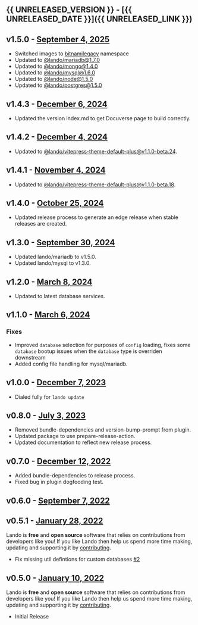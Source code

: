 ## {{ UNRELEASED_VERSION }} - [{{ UNRELEASED_DATE }}]({{ UNRELEASED_LINK }})

## v1.5.0 - [September 4, 2025](https://github.com/lando/mean/releases/tag/v1.5.0)

* Switched images to [bitnamilegacy](https://github.com/bitnami/containers/issues/83267) namespace
* Updated to [@lando/mariadb@1.7.0](https://github.com/lando/mariadb/releases/tag/v1.7.0)
* Updated to [@lando/mongo@1.4.0](https://github.com/lando/mongo/releases/tag/v1.4.0)
* Updated to [@lando/mysql@1.6.0](https://github.com/lando/mysql/releases/tag/v1.6.0)
* Updated to [@lando/node@1.5.0](https://github.com/lando/node/releases/tag/v1.5.0)
* Updated to [@lando/postgres@1.5.0](https://github.com/lando/postgres/releases/tag/v1.5.0)

## v1.4.3 - [December 6, 2024](https://github.com/lando/mean/releases/tag/v1.4.3)

* Updated the version index.md to get Docuverse page to build correctly.

## v1.4.2 - [December 4, 2024](https://github.com/lando/mean/releases/tag/v1.4.2)

* Updated to [@lando/vitepress-theme-default-plus@v1.1.0-beta.24](https://github.com/lando/vitepress-theme-default-plus/releases/tag/v1.1.0-beta.24).

## v1.4.1 - [November 4, 2024](https://github.com/lando/mean/releases/tag/v1.4.1)

* Updated to [@lando/vitepress-theme-default-plus@v1.1.0-beta.18](https://github.com/lando/vitepress-theme-default-plus/releases/tag/v1.1.0-beta.18).

## v1.4.0 - [October 25, 2024](https://github.com/lando/mean/releases/tag/v1.4.0)

* Updated release process to generate an edge release when stable releases are created.

## v1.3.0 - [September 30, 2024](https://github.com/lando/mean/releases/tag/v1.3.0)

* Updated lando/mariadb to v1.5.0.
* Updated lando/mysql to v1.3.0.

## v1.2.0 - [March 8, 2024](https://github.com/lando/mean/releases/tag/v1.2.0)
  * Updated to latest database services.

## v1.1.0 - [March 6, 2024](https://github.com/lando/mean/releases/tag/v1.1.0)

### Fixes

* Improved `database` selection for purposes of `config` loading, fixes some `database` bootup issues when the `database` type is overriden downstream
* Added config file handling for mysql/mariadb.

## v1.0.0 - [December 7, 2023](https://github.com/lando/mean/releases/tag/v1.0.0)

* Dialed fully for `lando update`

## v0.8.0 - [July 3, 2023](https://github.com/lando/mean/releases/tag/v0.8.0)

* Removed bundle-dependencies and version-bump-prompt from plugin.
* Updated package to use prepare-release-action.
* Updated documentation to reflect new release process.

## v0.7.0 - [December 12, 2022](https://github.com/lando/mean/releases/tag/v0.7.0)

* Added bundle-dependencies to release process.
* Fixed bug in plugin dogfooding test.

## v0.6.0 - [September 7, 2022](https://github.com/lando/mean/releases/tag/v0.6.0)

## v0.5.1 - [January 28, 2022](https://github.com/lando/mean/releases/tag/v0.5.1)

Lando is **free** and **open source** software that relies on contributions from developers like you! If you like Lando then help us spend more time making, updating and supporting it by [contributing](https://github.com/sponsors/lando).

* Fix missing util defintions for custom databases [#2](https://github.com/lando/mean/issues/2)

## v0.5.0 - [January 10, 2022](https://github.com/lando/mean/releases/tag/v0.5.0)

Lando is **free** and **open source** software that relies on contributions from developers like you! If you like Lando then help us spend more time making, updating and supporting it by [contributing](https://github.com/sponsors/lando).

* Initial Release

